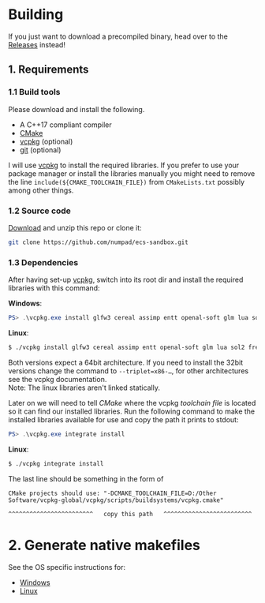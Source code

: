# Building

If you just want to download a precompiled binary, head over to the [Releases](https://github.com/numpad/ecs-sandbox/releases) instead!

## 1. Requirements


### 1.1 Build tools
Please download and install the following.
 - A C++17 compliant compiler
 - [CMake](https://cmake.org/)
 - [vcpkg](https://github.com/microsoft/vcpkg) (optional)
 - [git](https://git-scm.com/) (optional)

I will use [vcpkg](https://github.com/microsoft/vcpkg) to install the required libraries.
If you prefer to use your package manager or install the libraries manually you might need
to remove the line `include(${CMAKE_TOOLCHAIN_FILE})` from `CMakeLists.txt` possibly among
other things.


### 1.2 Source code
[Download](https://github.com/numpad/ecs-sandbox/archive/develop.zip) and unzip this repo or clone it:
```bash
git clone https://github.com/numpad/ecs-sandbox.git
```


### 1.3 Dependencies
After having set-up [vcpkg](https://github.com/microsoft/vcpkg), switch into its root dir
and install the required libraries with this command:

**Windows**:
```PowerShell
PS> .\vcpkg.exe install glfw3 cereal assimp entt openal-soft glm lua sol2 freetype enet fmt --triplet=x64-windows-static
```
**Linux**:
```bash
$ ./vcpkg install glfw3 cereal assimp entt openal-soft glm lua sol2 freetype enet fmt --triplet=x64-linux
```

Both versions expect a 64bit architecture. If you need to install the 32bit versions change
the command to `--triplet=x86-…`, for other architectures see the vcpkg documentation.  
Note: The linux libraries aren't linked statically.

Later on we will need to tell _CMake_ where the vcpkg _toolchain file_ is located so it can find our installed libraries.
Run the following command to make the installed libraries available for use and copy the path it prints to stdout:
```PowerShell
PS> .\vcpkg.exe integrate install
```
**Linux**:
```bash
$ ./vcpkg integrate install
```
The last line should be something in the form of
```
CMake projects should use: "-DCMAKE_TOOLCHAIN_FILE=D:/Other Software/vcpkg-global/vcpkg/scripts/buildsystems/vcpkg.cmake"
                                                   ^^^^^^^^^^^^^^^^^^^^^^^^   copy this path   ^^^^^^^^^^^^^^^^^^^^^^^^^
```

# 2. Generate native makefiles
See the OS specific instructions for:
- [Windows](build_windows.md)
- [Linux](build_linux.md)
